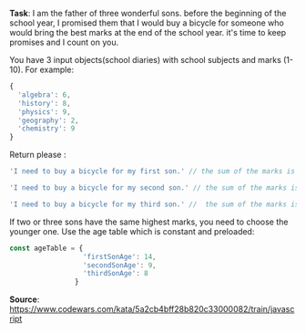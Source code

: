**Task**: 
I am the father of three wonderful sons. before the beginning of the school year, I promised them that I would buy a bicycle for someone who would bring the best marks at the end of the school year. it's time to keep promises and I count on you.

You have 3 input objects(school diaries) with school subjects and marks (1-10). For example:
```js
{
  'algebra': 6,
  'history': 8,
  'physics': 9,
  'geography': 2,
  'chemistry': 9
}
```
Return please :
```js
'I need to buy a bicycle for my first son.' // the sum of the marks is the highest  in the first diary.

'I need to buy a bicycle for my second son.' // the sum of the marks is the highest in the second diary.

'I need to buy a bicycle for my third son.' //  the sum of the marks is the highest in the third diary.
```

If two or three sons have the same highest marks, you need to choose the younger one. Use the age table which is constant and preloaded:
```js
const ageTable = {
                  'firstSonAge': 14,
                  'secondSonAge': 9,
                  'thirdSonAge': 8
                }
```

**Source**: https://www.codewars.com/kata/5a2cb4bff28b820c33000082/train/javascript
